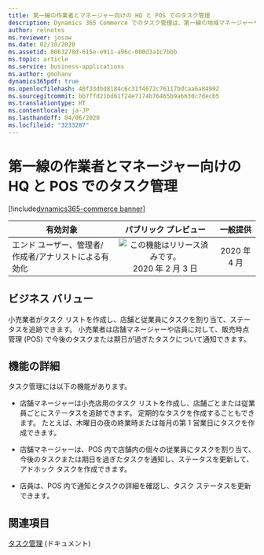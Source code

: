 ```yaml
---
title: 第一線の作業者とマネージャー向けの HQ と POS でのタスク管理
description: Dynamics 365 Commerce でのタスク管理は、第一線の地域マネージャーや店舗マネージャーおよび作業者の生産性を高めるための機能で、タスク リストの作成、割り当て基準の管理、バック オフィスと販売時点管理 (POS) アプリケーション間でのステータスのシームレスな追跡を可能にします。
author: relnotes
ms.reviewer: josaw
ms.date: 02/10/2020
ms.assetid: 8063278d-615e-e911-a96c-000d3a1c7bbb
ms.topic: article
ms.service: business-applications
ms.author: gmohanv
dynamics365pdf: true
ms.openlocfilehash: 40f33dbd8184c6c31f4672c76117bdcaa6a84992
ms.sourcegitcommit: bb7ffd21bd61f24e7174b76465b9a6630c7decb5
ms.translationtype: HT
ms.contentlocale: ja-JP
ms.lasthandoff: 04/06/2020
ms.locfileid: "3233287"
---
```

# <a name="task-management-in-hq-and-pos-for-first-line-workers-and-managers"></a>第一線の作業者とマネージャー向けの HQ と POS でのタスク管理
[!include[dynamics365-commerce banner](../includes/dynamics365-commerce.md)]

| 有効対象    |  パブリック プレビュー | 一般提供 | 
| ---------- | :----------: |:----------: |
|エンド ユーザー、管理者/作成者/アナリストによる有効化|![この機能はリリース済みです。](/dynamics365-release-plan/media/green-checkmark.png "この機能はリリース済みです。") 2020 年 2 月 3 日| 2020 年 4 月|


## <a name="business-value"></a>ビジネス バリュー
<!-- bv start -->
小売業者がタスク リストを作成し、店舗と従業員にタスクを割り当て、ステータスを追跡できます。 小売業者は店舗マネージャーや店員に対して、販売時点管理 (POS) で今後のタスクまたは期日が過ぎたタスクについて通知できます。
<!-- bv end -->



## <a name="feature-details"></a>機能の詳細
<!--feature detail start -->
タスク管理には以下の機能があります。

- 店舗マネージャーは小売店用のタスク リストを作成し、店舗ごとまたは従業員ごとにステータスを追跡できます。 定期的なタスクを作成することもできます。 たとえば、木曜日の夜の終業時または毎月の第 1 営業日にタスクを作成できます。 

- 店舗マネージャーは、POS 内で店舗内の個々の従業員にタスクを割り当て、今後のタスクまたは期日を過ぎたタスクを通知し、ステータスを更新して、アドホック タスクを作成できます。 

- 店員は、POS 内で通知とタスクの詳細を確認し、タスク ステータスを更新できます。
<!--feature detail end -->










## <a name="see-also"></a>関連項目


<!--docs start-->
[タスク管理](https://docs.microsoft.com/dynamics365/commerce/task-mgmt-overview) (ドキュメント)
<!--docs end-->

